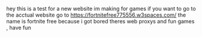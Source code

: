 hey this is a test for a new website im making for games if you want to go to the acctual website go to https://fortnitefree775556.w3spaces.com/
the name is fortnite free because i got bored theres web proxys and fun games , have fun
